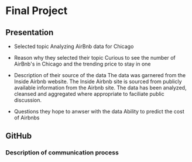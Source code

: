 # Final Project

## Presentation
- Selected topic
Analyzing AirBnb data for Chicago 

- Reason why they selected their topic
Curious to see the number of AirBnb's in Chicago and the trending price to stay in one

- Description of their source of the data
The data was garnered from the Inside Airbnb website. The Inside Airbnb site is sourced from publicly available information from the Airbnb site. The data has been analyzed, cleansed and aggregated where appropriate to faciliate public discussion. 

- Questions they hope to anwser with the data
Ability to predict the cost of Airbnbs

## GitHub
### Description of communication process

